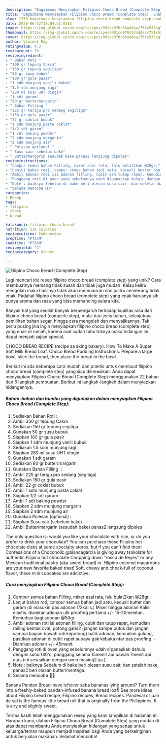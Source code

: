 ```yaml
---
description: "Bagaimana Menyiapkan Filipino Choco Bread (Complete Step), Enak"
title: "Bagaimana Menyiapkan Filipino Choco Bread (Complete Step), Enak"
slug: 1333-bagaimana-menyiapkan-filipino-choco-bread-complete-step-enak
date: 2020-06-22T18:04:53.011Z
image: https://img-global.cpcdn.com/recipes/001ce970c63addaa/751x532cq70/filipino-choco-bread-complete-step-foto-resep-utama.jpg
thumbnail: https://img-global.cpcdn.com/recipes/001ce970c63addaa/751x532cq70/filipino-choco-bread-complete-step-foto-resep-utama.jpg
cover: https://img-global.cpcdn.com/recipes/001ce970c63addaa/751x532cq70/filipino-choco-bread-complete-step-foto-resep-utama.jpg
author: Vincent Ray
ratingvalue: 4.3
reviewcount: 10
recipeingredient:
- " Bahan Roti "
- "300 gr tepung Cakra"
- "150 gr tepung segitiga"
- "50 gr susu bubuk"
- "100 gr gula pasir"
- "1 sdm munjung vanili bubuk"
- "1.5 sdm munjung ragi"
- "280 ml susu UHT dingin"
- "1 sdt garam"
- "80 gr buttermargarin"
- " Bahan Filling "
- "225 gr terigu pro sedang segitiga"
- "150 gr gula pasir"
- "22 gr coklat bubuk"
- "1 sdm munjung pasta coklat"
- "1/2 sdt garam"
- "1 sdt baking powder"
- "2 sdm munjung margarin"
- "2 sdm munjung air"
- " Polesan optional "
- " Susu cair sebelum bake"
- " Buttermargarin sesudah bake panas2 langsung dipoles"
recipeinstructions:
- "Campur semua bahan Filling, mixer asal rata, lalu bulat2kan @28gr."
- "Lanjut bahan roti, campur semua bahan jadi satu, kecuali butter dan garam (di masukin pas adonan 1/2kalis.) Mixer hingga adonan Kalis elastis. diamkan adonan utk proofing pertama +/- 15-20menitan. Kemudian bagi adonan @50gr."
- "Ambil adonan roti isi adonan filling, cubit dan tutup rapat, kemudian rolling bentuk oval, potong garis2 (jangan sampe putus dan jangan sampai bagian bawah roti kepotong) balik adonan, kemudian gulung, pastikan adonan di cubit rapet supaya gak kebuka ntar pas proofing. Diamkan adonan +/- 45menit."
- "Panggang roti di oven yang sebelumnya udah dipanaskan dahulu dengan suhu 180&#39;c, panggang selama 15menit api bawah 7menit api atas (ini sesuaikan dengan oven masing2 ya.)"
- "Note : baiknya Sebelum di bake beri olesan susu cair, dan setelah bake, panas2 beri olesan butter/mentega."
- "Selama mencoba 🙏🙏"
categories:
- Resep
tags:
- filipino
- choco
- bread

katakunci: filipino choco bread 
nutrition: 114 calories
recipecuisine: Indonesian
preptime: "PT33M"
cooktime: "PT38M"
recipeyield: "4"
recipecategory: Dinner

---
```



![Filipino Choco Bread (Complete Step)](https://img-global.cpcdn.com/recipes/001ce970c63addaa/751x532cq70/filipino-choco-bread-complete-step-foto-resep-utama.jpg)

Lagi mencari ide resep filipino choco bread (complete step) yang unik? Cara membuatnya memang tidak susah dan tidak juga mudah. Kalau keliru mengolah maka hasilnya tidak akan memuaskan dan justru cenderung tidak enak. Padahal filipino choco bread (complete step) yang enak harusnya sih punya aroma dan rasa yang bisa memancing selera kita.

Banyak hal yang sedikit banyak berpengaruh terhadap kualitas rasa dari filipino choco bread (complete step), mulai dari jenis bahan, selanjutnya pemilihan bahan segar, hingga cara mengolah dan menyajikannya. Tak perlu pusing jika ingin menyiapkan filipino choco bread (complete step) yang enak di rumah, karena asal sudah tahu triknya maka hidangan ini dapat menjadi sajian spesial.

CHOCO BREAD RECIPE (recipe sa aking bakery). How To Make A Super Soft Milk Bread Loaf. Choco Bread Pudding Instructions: Prepare a large bowl, slice the bread, then place the bread in the bowl.


Berikut ini ada beberapa cara mudah dan praktis untuk membuat filipino choco bread (complete step) yang siap dikreasikan. Anda dapat menyiapkan Filipino Choco Bread (Complete Step) menggunakan 22 bahan dan 6 langkah pembuatan. Berikut ini langkah-langkah dalam menyiapkan hidangannya.

<!--inarticleads1-->

##### Bahan-bahan dan bumbu yang digunakan dalam menyiapkan Filipino Choco Bread (Complete Step):

1. Sediakan  Bahan Roti :
1. Ambil 300 gr tepung Cakra
1. Sediakan 150 gr tepung segitiga
1. Gunakan 50 gr susu bubuk
1. Siapkan 100 gr gula pasir
1. Siapkan 1 sdm munjung vanili bubuk
1. Sediakan 1.5 sdm munjung ragi
1. Siapkan 280 ml susu UHT dingin
1. Gunakan 1 sdt garam
1. Sediakan 80 gr butter/margarin
1. Gunakan  Bahan Filling ：
1. Ambil 225 gr terigu pro sedang (segitiga)
1. Sediakan 150 gr gula pasir
1. Ambil 22 gr coklat bubuk
1. Ambil 1 sdm munjung pasta coklat
1. Siapkan 1/2 sdt garam
1. Ambil 1 sdt baking powder
1. Siapkan 2 sdm munjung margarin
1. Siapkan 2 sdm munjung air
1. Gunakan  Polesan (optional) :
1. Siapkan  Susu cair (sebelum bake)
1. Ambil  Butter/margarin (sesudah bake) panas2 langsung dipoles


The only question is: would you like your chocolate with rice, or do you prefer to drink your chocolate? You can purchase these Filipino hot chocolate disks at some specialty stores, but if you can&#39;t find them Confessions of a Chocoholic @biancagarcia is giving away tsokolate for authentic Filipino hot chocolate Chopping down &#34;rosca de Reyes&#34; or any Mexican traditional pastry (aka sweet bread) in. Filipino coconut macaroons are your new favorite baked treat! Soft, chewy and chock-full of coconut flavor, these mini cupcakes are addictive. 

<!--inarticleads2-->

##### Cara menyiapkan Filipino Choco Bread (Complete Step):

1. Campur semua bahan Filling, mixer asal rata, lalu bulat2kan @28gr.
1. Lanjut bahan roti, campur semua bahan jadi satu, kecuali butter dan garam (di masukin pas adonan 1/2kalis.) Mixer hingga adonan Kalis elastis. diamkan adonan utk proofing pertama +/- 15-20menitan. Kemudian bagi adonan @50gr.
1. Ambil adonan roti isi adonan filling, cubit dan tutup rapat, kemudian rolling bentuk oval, potong garis2 (jangan sampe putus dan jangan sampai bagian bawah roti kepotong) balik adonan, kemudian gulung, pastikan adonan di cubit rapet supaya gak kebuka ntar pas proofing. - Diamkan adonan +/- 45menit.
1. Panggang roti di oven yang sebelumnya udah dipanaskan dahulu dengan suhu 180&#39;c, panggang selama 15menit api bawah 7menit api atas (ini sesuaikan dengan oven masing2 ya.)
1. Note : baiknya Sebelum di bake beri olesan susu cair, dan setelah bake, panas2 beri olesan butter/mentega.
1. Selama mencoba 🙏🙏


Banana Pandan Bread-have leftover saba bananas lying around? Turn them into a freshly-baked pandan-infused banana bread loaf! See more ideas about Filipino bread recipe, Filipino recipes, Bread recipes. Pandesal or pan de sal is the famous little bread roll that is originally from the Philippines. It is airy and slightly sweet. 

Terima kasih telah menggunakan resep yang kami tampilkan di halaman ini. Harapan kami, olahan Filipino Choco Bread (Complete Step) yang mudah di atas dapat membantu Anda menyiapkan hidangan yang sedap untuk keluarga/teman maupun menjadi inspirasi bagi Anda yang berkeinginan untuk berjualan makanan. Selamat mencoba!
